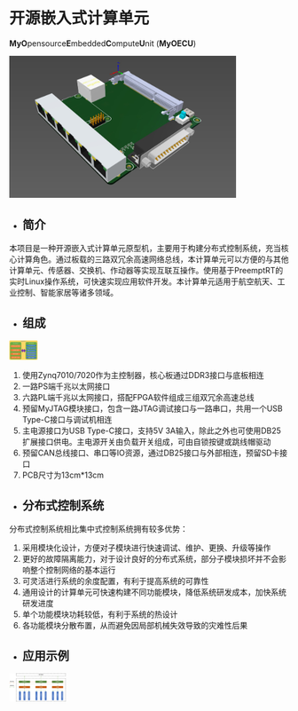 # 开源嵌入式计算单元

**MyO**pensource**E**mbedded**C**ompute**U**nit (**MyOECU**)

<img src="./img/3DImg1.jpg" style="zoom:40%;" />

- ## 简介

本项目是一种开源嵌入式计算单元原型机，主要用于构建分布式控制系统，充当核心计算角色。通过板载的三路双冗余高速网络总线，本计算单元可以方便的与其他计算单元、传感器、交换机、作动器等实现互联互操作。使用基于PreemptRT的实时Linux操作系统，可快速实现应用软件开发。本计算单元适用于航空航天、工业控制、智能家居等诸多领域。

- ## 组成

<img src="./img/MyOECUConstitute.jpg" alt="MyOECUConstitute" style="zoom:5%;" />

1. 使用Zynq7010/7020作为主控制器，核心板通过DDR3接口与底板相连
2. 一路PS端千兆以太网接口
3. 六路PL端千兆以太网接口，搭配FPGA软件组成三组双冗余高速总线
4. 预留MyJTAG模块接口，包含一路JTAG调试接口与一路串口，共用一个USB Type-C接口与调试机相连
5. 主电源接口为USB Type-C接口，支持5V 3A输入，除此之外也可使用DB25扩展接口供电。主电源开关由负载开关组成，可由自锁按键或跳线帽驱动
6. 预留CAN总线接口、串口等IO资源，通过DB25接口与外部相连，预留SD卡接口
7. PCB尺寸为13cm*13cm

- ## 分布式控制系统

分布式控制系统相比集中式控制系统拥有较多优势：

1. 采用模块化设计，方便对子模块进行快速调试、维护、更换、升级等操作
2. 更好的故障隔离能力，对于设计良好的分布式系统，部分子模块损坏并不会影响整个控制网络的基本运行
3. 可灵活进行系统的余度配置，有利于提高系统的可靠性
4. 通用设计的计算单元可快速构建不同功能模块，降低系统研发成本，加快系统研发进度
5. 单个功能模块功耗较低，有利于系统的热设计
6. 各功能模块分散布置，从而避免因局部机械失效导致的灾难性后果

- ## 应用示例

<img src="./img/SystemArchitecture.jpg" alt="SystemArchitecture" style="zoom:10%;" />



